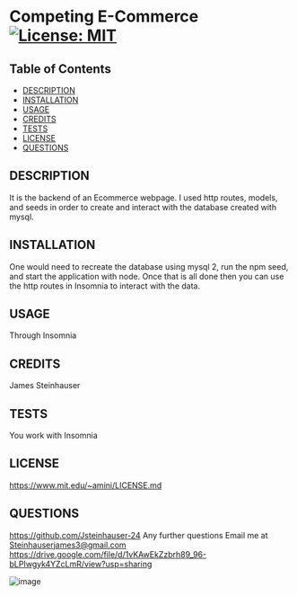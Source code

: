 # Competing E-Commerce [![License: MIT](https://img.shields.io/badge/License-MIT-yellow.svg)](https://opensource.org/licenses/MIT)
  ## Table of Contents
  - [DESCRIPTION](#description)
  - [INSTALLATION](#installation)
  - [USAGE](#usage)
  - [CREDITS](#credits)
  - [TESTS](#tests)
  - [LICENSE](#license)
  - [QUESTIONS](#questions) 

## DESCRIPTION
It is the backend of an Ecommerce webpage. I used http routes, models, and seeds in order to create and interact with the database created with mysql.
## INSTALLATION
One would need to recreate the database using mysql 2, run the npm seed, and start the application with node. Once that is all done then you can use the http routes in Insomnia to interact with the data.
## USAGE
Through Insomnia
## CREDITS
James Steinhauser
## TESTS
You work with Insomnia
## LICENSE
https://www.mit.edu/~amini/LICENSE.md
## QUESTIONS
https://github.com/Jsteinhauser-24
Any further questions Email me at Steinhauserjames3@gmail.com
https://drive.google.com/file/d/1vKAwEkZzbrh89_96-bLPIwgyk4YZcLmR/view?usp=sharing


![image](https://github.com/Jsteinhauser-24/Competing-E-Commerce/assets/59461716/1bc7d21b-2813-4a59-8e34-d8c6eb93cd1b)

